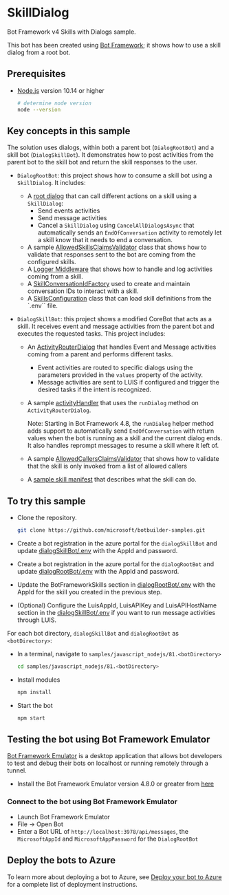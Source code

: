 # SkillDialog

Bot Framework v4 Skills with Dialogs sample.

This bot has been created using [Bot Framework](https://dev.botframework.com); it shows how to use a skill dialog from a root bot.

## Prerequisites

- [Node.js](https://nodejs.org) version 10.14 or higher

    ```bash
    # determine node version
    node --version
    ```

## Key concepts in this sample

The solution uses dialogs, within both a parent bot (`DialogRootBot`) and a skill bot (`DialogSkillBot`). It demonstrates how to post activities from the parent bot to the skill bot and return the skill responses to the user.

- `DialogRootBot`: this project shows how to consume a skill bot using a `SkillDialog`. It includes:
  - A [root dialog](dialogRootBot/dialogs/mainDialog.js) that can call different actions on a skill using a `SkillDialog`:
    - Send events activities
    - Send message activities
    - Cancel a `SkillDialog` using `CancelAllDialogsAsync` that automatically sends an `EndOfConversation` activity to remotely let a skill know that it needs to end a conversation.
  - A sample [AllowedSkillsClaimsValidator](dialogRootBot/authentication/allowedSkillsClaimsValidator.js) class that shows how to validate that responses sent to the bot are coming from the configured skills.
  - A [Logger Middleware](dialogRootBot/middleware/loggerMiddleware.js) that shows how to handle and log activities coming from a skill.
  - A [SkillConversationIdFactory](dialogRootBot/skillConversationIdFactory.js) used to create and maintain conversation IDs to interact with a skill.
  - A [SkillsConfiguration](dialogRootBot/skillsConfiguration.js) class that can load skill definitions from the `.env`` file.

- `DialogSkillBot`: this project shows a modified CoreBot that acts as a skill. It receives event and message activities from the parent bot and executes the requested tasks. This project includes:
  - An [ActivityRouterDialog](dialogSkillBot/dialogs/activityRouterDialog.js) that handles Event and Message activities coming from a parent and performs different tasks.
    - Event activities are routed to specific dialogs using the parameters provided in the `values` property of the activity.
    - Message activities are sent to LUIS if configured and trigger the desired tasks if the intent is recognized.
  - A sample [activityHandler](dialogSkillBot/bots/skillBot.js) that uses the `runDialog` method on `ActivityRouterDialog`.

    Note: Starting in Bot Framework 4.8, the `runDialog` helper method adds support to automatically send `EndOfConversation` with return values when the bot is running as a skill and the current dialog ends. It also handles reprompt messages to resume a skill where it left of.
  - A sample [AllowedCallersClaimsValidator](dialogSkillBot/authentication/allowedCallersClaimsValidator.js) that shows how to validate that the skill is only invoked from a list of allowed callers
  - A [sample skill manifest](dialogSkillBot/manifest/dialogchildbot-manifest-1.0.json) that describes what the skill can do.

## To try this sample

- Clone the repository.

  ```bash
  git clone https://github.com/microsoft/botbuilder-samples.git
  ```

- Create a bot registration in the azure portal for the `dialogSkillBot` and update [dialogSkillBot/.env](dialogSkillBot/.env) with the AppId and password.
- Create a bot registration in the azure portal for the `dialogRootBot` and update [dialogRootBot/.env](dialogRootBot/.env) with the AppId and password.
- Update the BotFrameworkSkills section in [dialogRootBot/.env](dialogRootBot/.env) with the AppId for the skill you created in the previous step.
- (Optional) Configure the LuisAppId, LuisAPIKey and LuisAPIHostName section in the [dialogSkillBot/.env](dialogSkillBot/.env) if you want to run message activities through LUIS.

For each bot directory, `dialogSkillBot` and `dialogRootBot` as `<botDirectory>`:

- In a terminal, navigate to `samples/javascript_nodejs/81.<botDirectory>`

    ```bash
    cd samples/javascript_nodejs/81.<botDirectory>
    ```

- Install modules

    ```bash
    npm install
    ```

- Start the bot

    ```bash
    npm start
    ```

## Testing the bot using Bot Framework Emulator

[Bot Framework Emulator](https://github.com/microsoft/botframework-emulator) is a desktop application that allows bot developers to test and debug their bots on localhost or running remotely through a tunnel.

- Install the Bot Framework Emulator version 4.8.0 or greater from [here](https://github.com/Microsoft/BotFramework-Emulator/releases)

### Connect to the bot using Bot Framework Emulator

- Launch Bot Framework Emulator
- File -> Open Bot
- Enter a Bot URL of `http://localhost:3978/api/messages`, the `MicrosoftAppId` and `MicrosoftAppPassword` for the `DialogRootBot`

## Deploy the bots to Azure

To learn more about deploying a bot to Azure, see [Deploy your bot to Azure](https://aka.ms/azuredeployment) for a complete list of deployment instructions.
